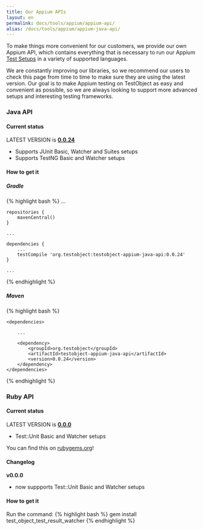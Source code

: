 ```yaml
---
title: Our Appium APIs
layout: en
permalink: docs/tools/appium/appium-api/
alias: /docs/tools/appium/appium-java-api/
---
```


To make things more convenient for our customers, we provide our own Appium API, which contains everything that is necessary to run our  Appium [Test Setups](/docs/tools/appium/setups/) in a variety of supported languages.

We are constantly improving our libraries, so we recommend our users to check this page from time to time to make sure they are using the latest version. Our goal is to make Appium testing on TestObject as easy and convenient as possible, so we are always looking to support more advanced setups and interesting testing frameworks.

<h3>Java API</h3>

<h4>Current status</h4>

LATEST VERSION is <a href="https://github.com/testobject/testobject-appium-java-api"><strong>0.0.24</strong></a>

* Supports JUnit Basic, Watcher and Suites setups
* Supports TestNG Basic and Watcher setups

<h4>How to get it</h4>
<h5>Gradle</h5>
{% highlight bash %}
    ...

    repositories {
        mavenCentral()
    }

    ...

    dependencies {
        ...
        testCompile 'org.testobject:testobject-appium-java-api:0.0.24'
    }

    ...
{% endhighlight %}

<h5>Maven</h5>
{% highlight bash %}
<project ...>

    <dependencies>

        ...

        <dependency>
            <groupId>org.testobject</groupId>
            <artifactId>testobject-appium-java-api</artifactId>
            <version>0.0.24</version>
        </dependency>
    </dependencies>

</project>
{% endhighlight %}

<h3>Ruby API</h3>

<h4>Current status</h4>

LATEST VERSION is <a href="https://github.com/testobject/testobject-appium-ruby-api"><strong>0.0.0</strong></a>

* Test::Unit Basic and Watcher setups

You can find this on [rubygems.org](https://rubygems.org/gems/test_object_test_result_watcher)!

<h4>Changelog</h4>

<strong>v0.0.0</strong>

* now suppports Test::Unit Basic and Watcher setups

<h4>How to get it</h4>
Run the command:
{% highlight bash %}
gem install test_object_test_result_watcher
{% endhighlight %}
